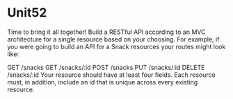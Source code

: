 # Unit52
Time to bring it all together! Build a RESTful API according to an MVC architecture for a single resource based on your choosing. For example, if you were going to build an API for a Snack resources your routes might look like:

GET /snacks
GET /snacks/:id
POST /snacks
PUT /snacks/:id
DELETE /snacks/:id
Your resource should have at least four fields. Each resource must, in addition, include an id that is unique across every existing resource.
